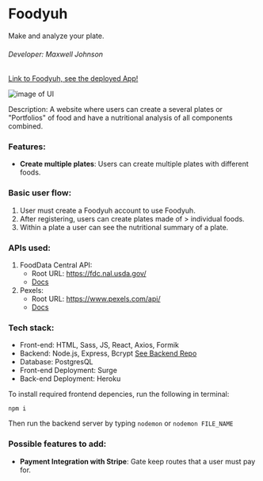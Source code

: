 # Foodyuh
Make and analyze your plate.
###### Developer: Maxwell Johnson

[Link to Foodyuh, see the deployed App!](https://foodyuh.surge.sh/) 

![image of UI](https://user-images.githubusercontent.com/63630792/162107405-af0e3cde-c66a-4bb4-9b70-4f9b1c80fa23.png)

Description: A website where users can create a several plates or "Portfolios" of food and have a nutritional analysis of all components combined.

### Features:
- **Create multiple plates**: Users can create multiple plates with different foods.
    
### Basic user flow:
1. User must create a Foodyuh account to use Foodyuh. 
2. After registering, users can create plates made of > individual foods.
3. Within a plate a user can see the nutritional summary of a plate.

### APIs used: 
1. FoodData Central API:
    - Root URL: https://fdc.nal.usda.gov/
    - [Docs](https://fdc.nal.usda.gov/api-guide.html)
2. Pexels:
    - Root URL: https://www.pexels.com/api/
    - [Docs](https://www.pexels.com/api/documentation/)
    
### Tech stack:
- Front-end: HTML, Sass, JS, React, Axios, Formik
- Backend: Node.js, Express, Bcrypt     [See Backend Repo](https://github.com/mcodemax/Foodyuh-backend)
- Database: PostgresQL
- Front-end Deployment: Surge
- Back-end Deployment: Heroku

To install required frontend depencies, run the following in terminal:

`npm i`

Then run the backend server by typing `nodemon` or `nodemon FILE_NAME`

### Possible features to add:
- **Payment Integration with Stripe**: Gate keep routes that a user must pay for.
